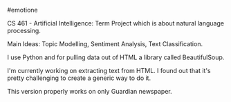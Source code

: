 #emotione

CS 461 - Artificial Intelligence: Term Project which is about natural language processing.

Main Ideas: Topic Modelling, Sentiment Analysis, Text Classification.

I use Python and for pulling data out of HTML a library called BeautifulSoup.

I'm currently working on extracting text from HTML. I found out that it's pretty challenging to create a generic way to do it. 

This version properly works on only Guardian newspaper.
